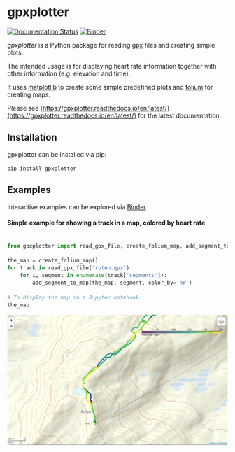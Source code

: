 # gpxplotter

[![Documentation Status](https://readthedocs.org/projects/gpxplotter/badge/?version=latest)](https://gpxplotter.readthedocs.io/en/latest/?badge=latest)
[![Binder](https://mybinder.org/badge_logo.svg)](https://mybinder.org/v2/gh/andersle/gpxplotter/master?filepath=%2Flectures)

*gpxplotter* is a Python package for reading 
[gpx](https://en.wikipedia.org/wiki/GPS_Exchange_Format)
files and creating simple plots.

The intended usage is for displaying heart rate information together with
other information (e.g. elevation and time). 

It uses [matplotlib](http://matplotlib.org/) to create some simple predefined plots and
[folium](https://python-visualization.github.io/folium/) for creating maps.

Please see
[https://gpxplotter.readthedocs.io/en/latest/](https://gpxplotter.readthedocs.io/en/latest/)
for the latest documentation.

## Installation

gpxplotter can be installed via pip:

``pip install gpxplotter``

## Examples

Interactive examples can be explored
via [Binder](https://mybinder.org/v2/gh/andersle/gpxplotter/master?filepath=%2Flectures)


#### Simple example for showing a track in a map, colored by heart rate

```python

from gpxplotter import read_gpx_file, create_folium_map, add_segment_to_map

the_map = create_folium_map()
for track in read_gpx_file('ruten.gpx'):
    for i, segment in enumerate(track['segments']):
        add_segment_to_map(the_map, segment, color_by='hr')

# To display the map in a Jupyter notebook:
the_map
```

[![map](examples/images/map001.png)](examples/html/map001.html)
